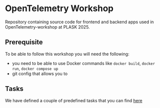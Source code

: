 # OpenTelemetry Workshop

Repository containing source code for frontend and backend apps used in OpenTelemetry-workshop at PLASK 2025.

## Prerequisite

To be able to follow this workshop you will need the following:

- you need to be able to use Docker commands like `docker build`, `docker run`, `docker compose up`
- git config that allows you to 

## Tasks

We have defined a couple of predefined tasks that you can find [here](/tasks)
